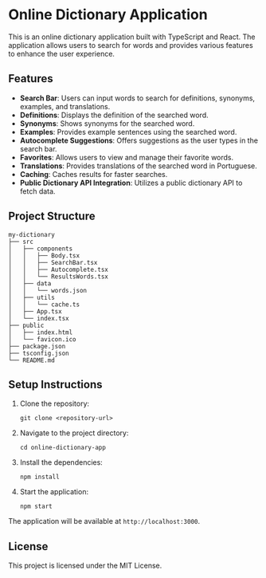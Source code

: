 # Online Dictionary Application

This is an online dictionary application built with TypeScript and React. The application allows users to search for words and provides various features to enhance the user experience.

## Features

- **Search Bar**: Users can input words to search for definitions, synonyms, examples, and translations.
- **Definitions**: Displays the definition of the searched word.
- **Synonyms**: Shows synonyms for the searched word.
- **Examples**: Provides example sentences using the searched word.
- **Autocomplete Suggestions**: Offers suggestions as the user types in the search bar.
- **Favorites**: Allows users to view and manage their favorite words.
- **Translations**: Provides translations of the searched word in Portuguese.
- **Caching**: Caches results for faster searches.
- **Public Dictionary API Integration**: Utilizes a public dictionary API to fetch data.

## Project Structure

```
my-dictionary
├── src
│   ├── components
│   │   ├── Body.tsx
│   │   ├── SearchBar.tsx
│   │   ├── Autocomplete.tsx
│   │   └── ResultsWords.tsx
│   ├── data
│   │   └── words.json
│   ├── utils
│   │   └── cache.ts
│   ├── App.tsx
│   └── index.tsx
├── public
│   ├── index.html
│   └── favicon.ico
├── package.json
├── tsconfig.json
└── README.md
```

## Setup Instructions

1. Clone the repository:
   ```
   git clone <repository-url>
   ```

2. Navigate to the project directory:
   ```
   cd online-dictionary-app
   ```

3. Install the dependencies:
   ```
   npm install
   ```

4. Start the application:
   ```
   npm start
   ```

The application will be available at `http://localhost:3000`.

## License

This project is licensed under the MIT License.